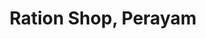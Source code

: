 ---
title: "Ration Shop, Perayam"
url: /thiruvananthapuram/ration-shop-perayam/
shop: convenience
---